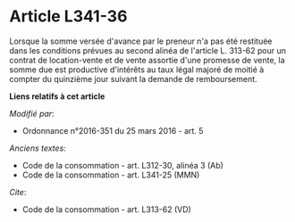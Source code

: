 # Article L341-36

Lorsque la somme versée d'avance par le preneur n'a pas été restituée dans les conditions prévues au second alinéa de
l'article L. 313-62 pour un contrat de location-vente et de vente assortie d'une promesse de vente, la somme due est
productive d'intérêts au taux légal majoré de moitié à compter du quinzième jour suivant la demande de remboursement.

**Liens relatifs à cet article**

_Modifié par_:

  - Ordonnance n°2016-351 du 25 mars 2016 - art. 5

_Anciens textes_:

  - Code de la consommation - art. L312-30, alinéa 3 (Ab)
  - Code de la consommation - art. L341-25 (MMN)

_Cite_:

  - Code de la consommation - art. L313-62 (VD)
